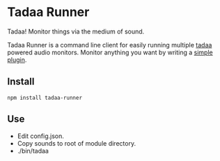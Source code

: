 # Tadaa Runner

Tadaa!
Monitor things via the medium of sound.

Tadaa Runner is a command line client for easily running multiple [tadaa](https://github.com/jamesbloomer/tadaa) powered audio monitors.
Monitor anything you want by writing a [simple plugin](https://github.com/jamesbloomer/tadaa-example). 

## Install
``` 
npm install tadaa-runner
```

## Use
- Edit config.json.
- Copy sounds to root of module directory.
- ./bin/tadaa

